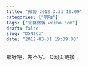 ```yaml
---
title: "微博 2012.3.31 19:09"
categories: ["嘀咕"]
tags: ["来自微博 weibo.com"]
draft: false
slug: "D5NtCz"
date: "2012-03-31 19:09:00"
---
```


<p>那好吧，先不写。 O网页链接 ​​​​</p>
